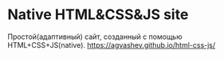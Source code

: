 # Native HTML&amp;CSS&amp;JS site
Простой(адаптивный) сайт, созданный с помощью HTML+CSS+JS(native).
https://agvashev.github.io/html-css-js/
